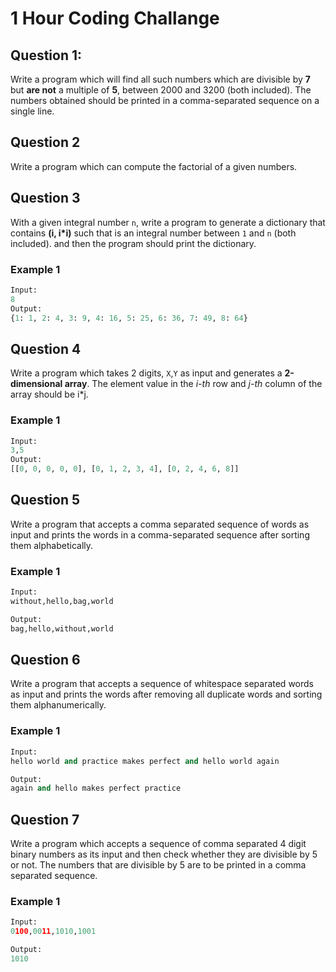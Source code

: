 # 1 Hour Coding Challange

## Question 1:

Write a program which will find all such numbers which are divisible by __7__ but __are not__ a multiple of __5__,
between 2000 and 3200 (both included).
The numbers obtained should be printed in a comma-separated sequence on a single line.


## Question 2

Write a program which can compute the factorial of a given numbers.


## Question 3

With a given integral number `n`, write a program to generate a dictionary that contains __(i, i*i)__ such that is an integral number between `1` and `n` (both included). and then the program should print the dictionary.

### Example 1
``` python
Input:
8
Output:
{1: 1, 2: 4, 3: 9, 4: 16, 5: 25, 6: 36, 7: 49, 8: 64}
```

## Question 4

Write a program which takes 2 digits, `X`,`Y` as input and generates a __2-dimensional array__. The element value in the _i-th_ row and _j-th_ column of the array should be i*j.

### Example 1
``` python
Input:
3,5
Output:
[[0, 0, 0, 0, 0], [0, 1, 2, 3, 4], [0, 2, 4, 6, 8]] 
```
## Question 5

Write a program that accepts a comma separated sequence of words as input and prints the words in a comma-separated sequence after sorting them alphabetically.
### Example 1
``` python
Input:
without,hello,bag,world

Output:
bag,hello,without,world
```

## Question 6

Write a program that accepts a sequence of whitespace separated words as input and prints the words after removing all duplicate words and sorting them alphanumerically.
### Example 1
``` python
Input:
hello world and practice makes perfect and hello world again

Output:
again and hello makes perfect practice 
```

## Question 7

Write a program which accepts a sequence of comma separated 4 digit binary numbers as its input and then check whether they are divisible by 5 or not. The numbers that are divisible by 5 are to be printed in a comma separated sequence.
### Example 1
``` python
Input:
0100,0011,1010,1001

Output:
1010
```
